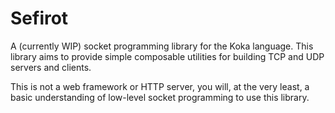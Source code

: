 # Sefirot

A (currently WIP) socket programming library for the Koka language.
This library aims to provide simple composable utilities for building TCP 
and UDP servers and clients.

This is not a web framework or HTTP server, you will, at the very least, a basic 
understanding of low-level socket programming to use this library.